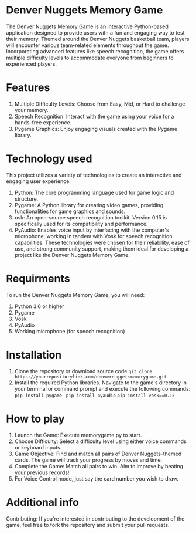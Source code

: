 # Denver Nuggets Memory Game
The Denver Nuggets Memory Game is an interactive Python-based application designed to provide users with a fun and engaging way to test their memory. Themed around the Denver Nuggets basketball team, players will encounter various team-related elements throughout the game. Incorporating advanced features like speech recognition, the game offers multiple difficulty levels to accommodate everyone from beginners to experienced players.
# Features
1. Multiple Difficulty Levels: Choose from Easy, Mid, or Hard to challenge your memory.
2. Speech Recognition: Interact with the game using your voice for a hands-free experience.
3. Pygame Graphics: Enjoy engaging visuals created with the Pygame library.

# Technology used
This project utilizes a variety of technologies to create an interactive and engaging user experience:
1. Python: The core programming language used for game logic and structure.
2. Pygame: A Python library for creating video games, providing functionalities for game graphics and sounds.
3. osk: An open-source speech recognition toolkit. Version 0.15 is specifically used for its compatibility and performance.
4. PyAudio: Enables voice input by interfacing with the computer's microphone, working in tandem with Vosk for speech recognition capabilities.
These technologies were chosen for their reliability, ease of use, and strong community support, making them ideal for developing a project like the Denver Nuggets Memory Game.

# Requirments
To run the Denver Nuggets Memory Game, you will need:
1. Python 3.6 or higher
2. Pygame
3. Vosk
4. PyAudio
5. Working microphone (for specch recognition)

# Installation
1. Clone the repository or download source code
```git clone https://yourrepositorylink.com/denvernuggetsmemorygame.git```
2. Install the required Python libraries. Navigate to the game's directory in your terminal or command prompt and execute the following commands:
``` pip install pygame```
``` pip install pyaudio```
``` pip install vosk==0.15 ```

# How to play
1. Launch the Game: Execute memorygame.py to start.
2. Choose Difficulty: Select a difficulty level using either voice commands or keyboard inputs.
3. Game Objective: Find and match all pairs of Denver Nuggets-themed cards. The game will track your progress by moves and time.
4. Complete the Game: Match all pairs to win. Aim to improve by beating your previous records!
5. For Voice Control mode, just say the card number you wish to draw.


# Additional info
Contributing: If you're interested in contributing to the development of the game, feel free to fork the repository and submit your pull requests.

